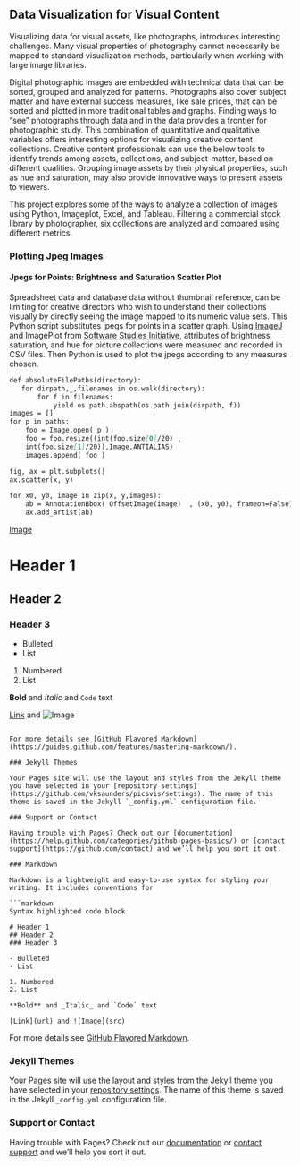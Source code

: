 ## Data Visualization for Visual Content

Visualizing data for visual assets, like photographs, introduces interesting challenges. Many visual properties of photography cannot necessarily be mapped to standard visualization methods, particularly when working with large image libraries.

Digital photographic images are embedded with technical data that can be sorted, grouped and analyzed for patterns. Photographs also cover subject matter and have external success measures, like sale prices, that can be sorted and plotted in more traditional tables and graphs. Finding ways to “see” photographs through data and in the data provides a frontier for photographic study. This combination of quantitative and qualitative variables offers interesting options for visualizing creative content collections. Creative content professionals can use the below tools to identify trends among assets, collections, and subject-matter, based on different qualities. Grouping image assets by their physical properties, such as hue and saturation, may also provide innovative ways to present assets to viewers.

This project explores some of the ways to analyze a collection of images using Python, Imageplot, Excel, and Tableau. Filtering a commercial stock library by photographer, six collections are analyzed and compared using different metrics.

### Plotting Jpeg Images
#### Jpegs for Points: Brightness and Saturation Scatter Plot

Spreadsheet data and database data without thumbnail reference, can be limiting for creative directors who wish to understand their collections visually by directly seeing the image mapped to its numeric value sets. This Python script substitutes jpegs for points in a scatter graph. Using [ImageJ](https://imagej.net/Welcome) and ImagePlot from [Software Studies Initiative](http://lab.softwarestudies.com/), attributes of brightness, saturation, and hue for picture collections were measured and recorded in CSV files. Then Python is used to plot the jpegs according to any measures chosen. 

```markdown
def absoluteFilePaths(directory):
   for dirpath,_,filenames in os.walk(directory):
       for f in filenames:
           yield os.path.abspath(os.path.join(dirpath, f))
images = []
for p in paths:
    foo = Image.open( p )
    foo = foo.resize((int(foo.size[0]/20) , 
    int(foo.size[1]/20)),Image.ANTIALIAS) 
    images.append( foo )

fig, ax = plt.subplots()
ax.scatter(x, y)

for x0, y0, image in zip(x, y,images):
    ab = AnnotationBbox( OffsetImage(image)  , (x0, y0), frameon=False) 
    ax.add_artist(ab)
```

[Image](\\Users\\Valerie\\Documents\\Python\\image_plots\\screen_shots\\bright_sat_DC.png)
# Header 1
## Header 2
### Header 3

- Bulleted
- List

1. Numbered
2. List

**Bold** and _Italic_ and `Code` text

[Link](url) and ![Image](src)
```

For more details see [GitHub Flavored Markdown](https://guides.github.com/features/mastering-markdown/).

### Jekyll Themes

Your Pages site will use the layout and styles from the Jekyll theme you have selected in your [repository settings](https://github.com/vksaunders/picsvis/settings). The name of this theme is saved in the Jekyll `_config.yml` configuration file.

### Support or Contact

Having trouble with Pages? Check out our [documentation](https://help.github.com/categories/github-pages-basics/) or [contact support](https://github.com/contact) and we’ll help you sort it out.

### Markdown

Markdown is a lightweight and easy-to-use syntax for styling your writing. It includes conventions for

```markdown
Syntax highlighted code block

# Header 1
## Header 2
### Header 3

- Bulleted
- List

1. Numbered
2. List

**Bold** and _Italic_ and `Code` text

[Link](url) and ![Image](src)
```

For more details see [GitHub Flavored Markdown](https://guides.github.com/features/mastering-markdown/).

### Jekyll Themes

Your Pages site will use the layout and styles from the Jekyll theme you have selected in your [repository settings](https://github.com/vksaunders/picsvis/settings). The name of this theme is saved in the Jekyll `_config.yml` configuration file.

### Support or Contact

Having trouble with Pages? Check out our [documentation](https://help.github.com/categories/github-pages-basics/) or [contact support](https://github.com/contact) and we’ll help you sort it out.
